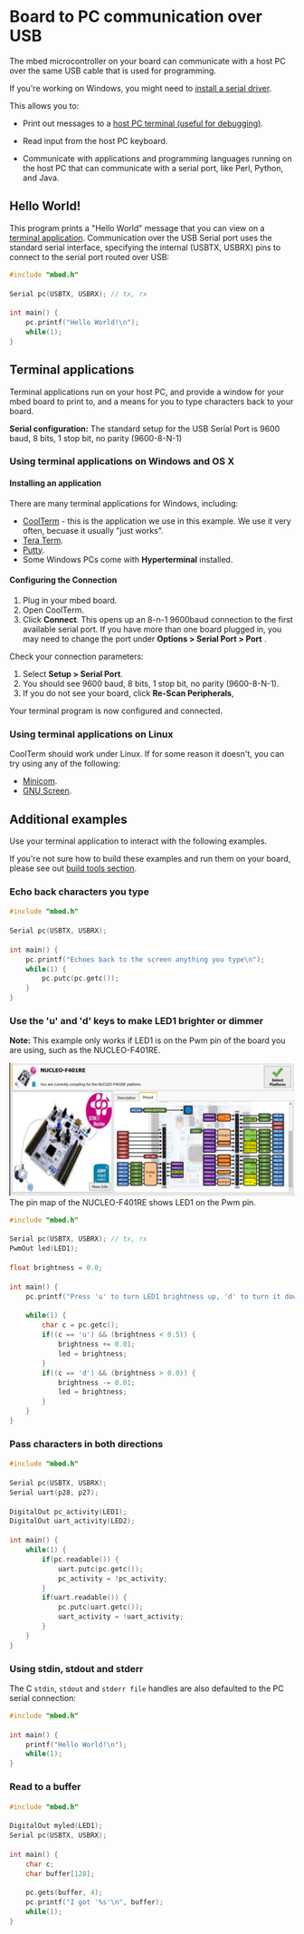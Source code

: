 # Board to PC communication over USB

The mbed microcontroller on your board can communicate with a host PC over the same USB cable that is used for programming.

<span class="tips">If you're working on Windows, you might need to [install a serial driver](what_need.md#windows-serial-driver).</span>

This allows you to:

* Print out messages to a [host PC terminal (useful for debugging)](#terminal-applications).

* Read input from the host PC keyboard.

* Communicate with applications and programming languages running on the host PC that can communicate with a serial port, like Perl, Python, and Java.

## Hello World!

This program prints a "Hello World" message that you can view on a [terminal application](#terminal-applications). Communication over the USB Serial port uses the standard serial interface, specifying the internal (USBTX, USBRX) pins to connect to the serial port routed over USB:


```c
#include "mbed.h"

Serial pc(USBTX, USBRX); // tx, rx

int main() {
    pc.printf("Hello World!\n");
    while(1);
}
```

## Terminal applications


Terminal applications run on your host PC, and provide a window for your mbed board to print to, and a means for you to type characters back to your board. 

<span class="tips">**Serial configuration:** The standard setup for the USB Serial Port is 9600 baud, 8 bits, 1 stop bit, no parity (9600-8-N-1)</span>

### Using terminal applications on Windows and OS X

#### Installing an application

There are many terminal applications for Windows, including:

* [CoolTerm](http://freeware.the-meiers.org/) - this is the application we use in this example. We use it very often, becuase it usually "just works".
* [Tera Term](http://sourceforge.jp/projects/ttssh2/files).
* [Putty](http://www.chiark.greenend.org.uk/~sgtatham/putty/).
* Some Windows PCs come with **Hyperterminal** installed.

#### Configuring the Connection

1. Plug in your mbed board.
1. Open CoolTerm.
1. Click **Connect**. This opens up an 8-n-1 9600baud connection to the first available serial port. If you have more than one board plugged in, you may need to change the port under **Options > Serial Port > Port** .


Check your connection parameters:

1. Select **Setup > Serial Port**.
1. You should see 9600 baud, 8 bits, 1 stop bit, no parity (9600-8-N-1).
1. If you do not see your board, click **Re-Scan Peripherals**,

Your terminal program is now configured and connected. 

### Using terminal applications on Linux

CoolTerm should work under Linux. If for some reason it doesn't, you can try using any of the following:

* [Minicom](https://help.ubuntu.com/community/Minicom).
* [GNU Screen](https://www.gnu.org/software/screen/manual/screen.html).

## Additional examples

Use your terminal application to interact with the following examples.

If you're not sure how to build these examples and run them on your board, please see out [build tools section](../dev_tools/options.md).


### Echo back characters you type

```c
#include "mbed.h"

Serial pc(USBTX, USBRX);

int main() {
    pc.printf("Echoes back to the screen anything you type\n");
    while(1) {
        pc.putc(pc.getc());
    }
}
```


### Use the 'u' and 'd' keys to make LED1 brighter or dimmer

<span class="tips">**Note:** This example only works if LED1 is on the Pwm pin of the board you are using, such as the NUCLEO-F401RE. </span>

<span class="images">![](NUCLEO-F401RE.PNG)<span>The pin map of the NUCLEO-F401RE shows LED1 on the Pwm pin.</span></span>

```c
#include "mbed.h"

Serial pc(USBTX, USBRX); // tx, rx
PwmOut led(LED1);

float brightness = 0.0;

int main() {
    pc.printf("Press 'u' to turn LED1 brightness up, 'd' to turn it down\n");

    while(1) {
        char c = pc.getc();
        if((c == 'u') && (brightness < 0.5)) {
            brightness += 0.01;
            led = brightness;
        }
        if((c == 'd') && (brightness > 0.0)) {
            brightness -= 0.01;
            led = brightness;
        }   
    }
}
```

### Pass characters in both directions

```c
#include "mbed.h"

Serial pc(USBTX, USBRX);
Serial uart(p28, p27);

DigitalOut pc_activity(LED1);
DigitalOut uart_activity(LED2);

int main() {
    while(1) {
        if(pc.readable()) {
            uart.putc(pc.getc());
            pc_activity = !pc_activity;
        }
        if(uart.readable()) {
            pc.putc(uart.getc());
            uart_activity = !uart_activity;
        }
    }
}
```

### Using stdin, stdout and stderr

The C ``stdin``, ``stdout`` and ``stderr file`` handles are also defaulted to the PC serial connection:

```c
#include "mbed.h"

int main() {
    printf("Hello World!\n");
    while(1);
}
```

### Read to a buffer

```c
#include "mbed.h"

DigitalOut myled(LED1);
Serial pc(USBTX, USBRX);

int main() {
    char c;
    char buffer[128];

    pc.gets(buffer, 4);
    pc.printf("I got '%s'\n", buffer);
    while(1);
}
```

